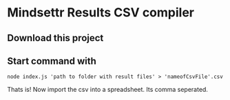 # Mindsettr Results CSV compiler

## Download this project

## Start command with
```
node index.js 'path to folder with result files' > 'nameofCsvFile'.csv
```

Thats is!
Now import the csv into a spreadsheet. Its comma seperated.

